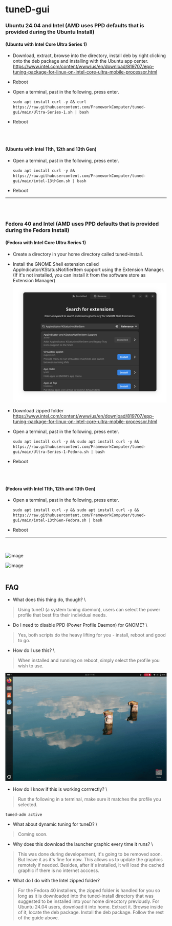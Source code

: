 # tuneD-gui 

### Ubuntu 24.04 and Intel (AMD uses PPD defaults that is provided during the Ubuntu Install)

#### (Ubuntu with Intel Core Ultra Series 1) 

- Download, extract, browse into the directory, install deb by right clicking onto the deb package and installing with the Ubuntu app center. https://www.intel.com/content/www/us/en/download/819707/epp-tuning-package-for-linux-on-intel-core-ultra-mobile-processor.html

- Reboot

- Open a terminal, past in the following, press enter.

  ```
  sudo apt install curl -y && curl https://raw.githubusercontent.com/FrameworkComputer/tuned-gui/main/Ultra-Series-1.sh | bash
  ```

- Reboot

<br/>
<br/>


#### (Ubuntu with Intel 11th, 12th and 13th Gen) 

- Open a terminal, past in the following, press enter.

  ```
  sudo apt install curl -y && https://raw.githubusercontent.com/FrameworkComputer/tuned-gui/main/intel-13thGen.sh | bash
  ```

- Reboot

----------------------------------------

<br/>
<br/>

### Fedora 40 and Intel (AMD uses PPD defaults that is provided during the Fedora Install)


#### (Fedora with Intel Core Ultra Series 1) 

- Create a directory in your home directory called tuned-install.

- Install the GNOME Shell extension called AppIndicator/KStatusNotifierItem support using the Extension Manager. (If it's not installed, you can install it from the software store as Extension Manager)
  ![image](https://raw.githubusercontent.com/FrameworkComputer/tuned-gui/main/images/extension-manager.png)

- Download zipped folder https://www.intel.com/content/www/us/en/download/819707/epp-tuning-package-for-linux-on-intel-core-ultra-mobile-processor.html

- Open a terminal, past in the following, press enter.

  ```
  sudo apt install curl -y && sudo apt install curl -y && https://raw.githubusercontent.com/FrameworkComputer/tuned-gui/main/Ultra-Series-1-Fedora.sh | bash
  ```

- Reboot

<br/>
<br/>


#### (Fedora with Intel 11th, 12th and 13th Gen) 

- Open a terminal, past in the following, press enter.

  ```
  sudo apt install curl -y && sudo apt install curl -y && https://raw.githubusercontent.com/FrameworkComputer/tuned-gui/main/intel-13thGen-Fedora.sh | bash
  ```

- Reboot
  
--------------------------------------

<br/><br/>
![image](https://raw.githubusercontent.com/FrameworkComputer/tuned-gui/main/images/dark.png)

![image](https://raw.githubusercontent.com/FrameworkComputer/tuned-gui/main/images/light.png)
<br/><br/> 

## FAQ

- What does this thing do, though?  \
>Using tuneD (a system tuning daemon), users can select the power profile that best fits their individual needs.


- Do I need to disable PPD (Power Profile Daemon) for GNOME?  \
>Yes, both scripts do the heavy lifting for you - install, reboot and good to go.

- How do I use this?  \
>When installed and running on reboot, simply select the profile you wish to use.

![image](https://raw.githubusercontent.com/FrameworkComputer/tuned-gui/main/images/tuned-gui.gif)

- How do I know if this is working corrrectly?  \
>Run the following in a terminal, make sure it matches the profile you selected.

```
tuned-adm active
```
  
- What about dynamic tuning for tuneD?  \
>Coming soon.

- Why does this download the launcher graphic every time it runs?  \
>This was done during developement, it's going to be removed soon. But leave it as it's fine for now. This allows us to update the graphics remotely if needed. Besides, after it's installed, it will load the cached graphic if there is no internet acccess.

- What do I do with the Intel zipped folder?
>For the Fedora 40 installers, the zipped folder is handled for you so long as it is downloaded into the tuned-install directory that was suggested to be installed into your home direcctory previously.
>For Ubuntu 24.04 users, download it into home. Extract it. Browse inside of it, locate the deb package. Install the deb package. Follow the rest of the guide above.

